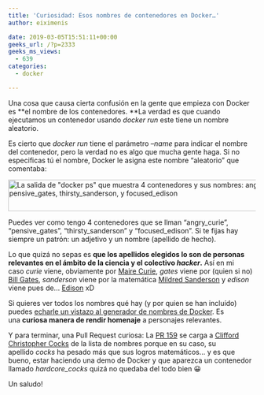 ```yaml
---
title: 'Curiosidad: Esos nombres de contenedores en Docker…'
author: eiximenis

date: 2019-03-05T15:51:11+00:00
geeks_url: /?p=2333
geeks_ms_views:
  - 639
categories:
  - docker

---
```

Una cosa que causa cierta confusión en la gente que empieza con Docker es **el nombre de los contenedores. **La verdad es que cuando ejecutamos un contenedor usando _docker run_ este tiene un nombre aleatorio.
  
<!--more-->


  
Es cierto que _docker run_ tiene el parámetro _&#8211;name_ para indicar el nombre del contenedor, pero la verdad no es algo que mucha gente haga. Si no especificas tú el nombre, Docker le asigna este nombre &#8220;aleatorio&#8221; que comentaba:
  
[<img class="alignnone size-large wp-image-2331" src="https://geeks.ms/etomas/wp-content/uploads/sites/154/2019/03/docker-ps-1024x100.png" alt="La salida de &quot;docker ps&quot; que muestra 4 contenedores y sus nombres: angry_curie, pensive_gates, thirsty_sanderson, y focused_edison" width="660" height="64" />][1]
  
Puedes ver como tengo 4 contenedores que se llman &#8220;angry\_curie&#8221;, &#8220;pensive\_gates&#8221;, &#8220;thirsty\_sanderson&#8221; y &#8220;focused\_edison&#8221;. Si te fijas hay siempre un patrón: un adjetivo y un nombre (apellido de hecho).
  
Lo que quizá no sepas es **que los apellidos elegidos lo son de personas relevantes en el ámbito de la ciencia y el colectivo _hacker_.** Así en mi caso _curie_ viene, obviamente por [Maire Curie][2], _gates_ viene por (quien si no) [Bill Gates][3], _sanderson_ viene por la matemática [Mildred Sanderson][4] y _edison_ viene pues de... [Edison][5] xD
  
Si quieres ver todos los nombres qué hay (y por quien se han incluído) puedes [echarle un vistazo al generador de nombres de Docker][6]. Es una **curiosa manera de rendir homenaje** a personajes relevantes.
  
Y para terminar, una Pull Request curiosa: La [PR 159][7] se carga a [Clifford Christopher Cocks][8] de la lista de nombres porque en su caso, su apellido _cocks_ ha pesado más que sus logros matemáticos... y es que bueno, estar haciendo una demo de Docker y que aparezca un contenedor llamado _hardcore_cocks_ quizá no quedaba del todo bien 😀
  
Un saludo!

 [1]: https://geeks.ms/etomas/wp-content/uploads/sites/154/2019/03/docker-ps.png
 [2]: https://es.wikipedia.org/wiki/Marie_Curie
 [3]: https://es.wikipedia.org/wiki/Bill_Gates
 [4]: https://en.wikipedia.org/wiki/Mildred_Sanderson
 [5]: https://es.wikipedia.org/wiki/Thomas_Alva_Edison
 [6]: https://github.com/docker/engine/blob/master/pkg/namesgenerator/names-generator.go
 [7]: https://github.com/docker/engine/pull/159
 [8]: https://en.wikipedia.org/wiki/Clifford_Cocks